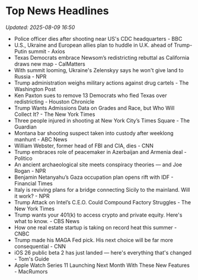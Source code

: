 # Top News Headlines

_Updated: 2025-08-09 16:50_

- Police officer dies after shooting near US's CDC headquarters - BBC
- U.S., Ukraine and European allies plan to huddle in U.K. ahead of Trump-Putin summit - Axios
- Texas Democrats embrace Newsom’s redistricting rebuttal as California draws new map - CalMatters
- With summit looming, Ukraine's Zelenskyy says he won't give land to Russia - NPR
- Trump administration weighs military actions against drug cartels - The Washington Post
- Ken Paxton sues to remove 13 Democrats who fled Texas over redistricting - Houston Chronicle
- Trump Wants Admissions Data on Grades and Race, but Who Will Collect It? - The New York Times
- Three people injured in shooting at New York City’s Times Square - The Guardian
- Montana bar shooting suspect taken into custody after weeklong manhunt - ABC News
- William Webster, former head of FBI and CIA, dies - CNN
- Trump embraces role of peacemaker in Azerbaijan and Armenia deal - Politico
- An ancient archaeological site meets conspiracy theories — and Joe Rogan - NPR
- Benjamin Netanyahu’s Gaza occupation plan opens rift with IDF - Financial Times
- Italy is reviving plans for a bridge connecting Sicily to the mainland. Will it work? - NPR
- Trump Attack on Intel’s C.E.O. Could Compound Factory Struggles - The New York Times
- Trump wants your 401(k) to access crypto and private equity. Here's what to know. - CBS News
- How one real estate startup is taking on record heat this summer - CNBC
- Trump made his MAGA Fed pick. His next choice will be far more consequential - CNN
- iOS 26 public beta 2 has just landed — here's everything that's changed - Tom's Guide
- Apple Watch Series 11 Launching Next Month With These New Features - MacRumors